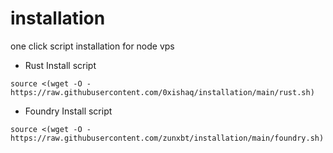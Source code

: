 # installation
one click script installation for node vps

- Rust Install script
```console
source <(wget -O - https://raw.githubusercontent.com/0xishaq/installation/main/rust.sh)
```

- Foundry Install script
```console
source <(wget -O - https://raw.githubusercontent.com/zunxbt/installation/main/foundry.sh)
```


